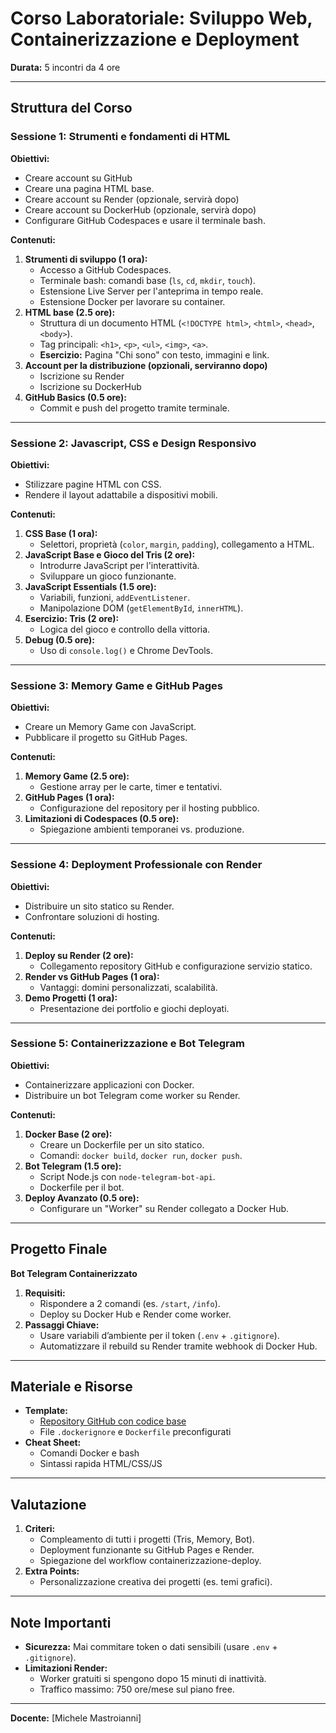 # Corso Laboratoriale: Sviluppo Web, Containerizzazione e Deployment  
**Durata:** 5 incontri da 4 ore  

---

## Struttura del Corso

### **Sessione 1: Strumenti e fondamenti di HTML**  
**Obiettivi:**  
- Creare account su GitHub
- Creare una pagina HTML base.
- Creare account su Render (opzionale, servirà dopo)
- Creare account su DockerHub (opzionale, servirà dopo)
- Configurare GitHub Codespaces e usare il terminale bash.  
  

**Contenuti:**  
1. **Strumenti di sviluppo (1 ora):** 
   - Accesso a GitHub Codespaces.  
   - Terminale bash: comandi base (`ls`, `cd`, `mkdir`, `touch`).  
   - Estensione Live Server per l'anteprima in tempo reale.
   - Estensione Docker per lavorare su container.
2. **HTML base (2.5 ore):**  
   - Struttura di un documento HTML (`<!DOCTYPE html>`, `<html>`, `<head>`, `<body>`).  
   - Tag principali: `<h1>`, `<p>`, `<ul>`, `<img>`, `<a>`.  
   - **Esercizio:** Pagina "Chi sono" con testo, immagini e link.  
3. **Account per la distribuzione (opzionali, serviranno dopo)**
   - Iscrizione su Render
   - Iscrizione su DockerHub
4. **GitHub Basics (0.5 ore):**  
   - Commit e push del progetto tramite terminale.

---

### **Sessione 2: Javascript, CSS e Design Responsivo**  
**Obiettivi:**

- Stilizzare pagine HTML con CSS.  
- Rendere il layout adattabile a dispositivi mobili.  

**Contenuti:**  

1. **CSS Base (1 ora):**  
   - Selettori, proprietà (`color`, `margin`, `padding`), collegamento a HTML.  
2. **JavaScript Base e Gioco del Tris (2 ore):**  
   - Introdurre JavaScript per l'interattività.  
   - Sviluppare un gioco funzionante.
3. **JavaScript Essentials (1.5 ore):**  
   - Variabili, funzioni, `addEventListener`.  
   - Manipolazione DOM (`getElementById`, `innerHTML`).  
4. **Esercizio: Tris (2 ore):**  
   - Logica del gioco e controllo della vittoria.  
5. **Debug (0.5 ore):**  
   - Uso di `console.log()` e Chrome DevTools.

---

### **Sessione 3: Memory Game e GitHub Pages**  
**Obiettivi:**  
- Creare un Memory Game con JavaScript.  
- Pubblicare il progetto su GitHub Pages.  

**Contenuti:**  
1. **Memory Game (2.5 ore):**  
   - Gestione array per le carte, timer e tentativi.  
2. **GitHub Pages (1 ora):**  
   - Configurazione del repository per il hosting pubblico.  
3. **Limitazioni di Codespaces (0.5 ore):**  
   - Spiegazione ambienti temporanei vs. produzione.

---

### **Sessione 4: Deployment Professionale con Render**  
**Obiettivi:**  
- Distribuire un sito statico su Render.  
- Confrontare soluzioni di hosting.  

**Contenuti:**  
1. **Deploy su Render (2 ore):**  
   - Collegamento repository GitHub e configurazione servizio statico.  
2. **Render vs GitHub Pages (1 ora):**  
   - Vantaggi: domini personalizzati, scalabilità.  
3. **Demo Progetti (1 ora):**  
   - Presentazione dei portfolio e giochi deployati.

---

### **Sessione 5: Containerizzazione e Bot Telegram**  
**Obiettivi:**  
- Containerizzare applicazioni con Docker.  
- Distribuire un bot Telegram come worker su Render.  

**Contenuti:**  
1. **Docker Base (2 ore):**  
   - Creare un Dockerfile per un sito statico.
   - Comandi: `docker build`, `docker run`, `docker push`.  
2. **Bot Telegram (1.5 ore):**  
   - Script Node.js con `node-telegram-bot-api`.
   - Dockerfile per il bot.
3. **Deploy Avanzato (0.5 ore):**  
   - Configurare un "Worker" su Render collegato a Docker Hub.

---

## Progetto Finale  
**Bot Telegram Containerizzato**  
1. **Requisiti:**  
   - Rispondere a 2 comandi (es. `/start`, `/info`).  
   - Deploy su Docker Hub e Render come worker.  
2. **Passaggi Chiave:**  
   - Usare variabili d’ambiente per il token (`.env` + `.gitignore`).  
   - Automatizzare il rebuild su Render tramite webhook di Docker Hub.

---

## Materiale e Risorse  
- **Template:**  
  - [Repository GitHub con codice base](https://github.com/mastroiannim/corso-container)  
  - File `.dockerignore` e `Dockerfile` preconfigurati  
- **Cheat Sheet:**  
  - Comandi Docker e bash  
  - Sintassi rapida HTML/CSS/JS  

---

## Valutazione  
1. **Criteri:**  
   - Compleamento di tutti i progetti (Tris, Memory, Bot).  
   - Deployment funzionante su GitHub Pages e Render.  
   - Spiegazione del workflow containerizzazione-deploy.  
2. **Extra Points:**  
   - Personalizzazione creativa dei progetti (es. temi grafici).  

---

## Note Importanti  
- **Sicurezza:** Mai commitare token o dati sensibili (usare `.env` + `.gitignore`).  
- **Limitazioni Render:**  
  - Worker gratuiti si spengono dopo 15 minuti di inattività.  
  - Traffico massimo: 750 ore/mese sul piano free.  

---

**Docente:** [Michele Mastroianni]  

